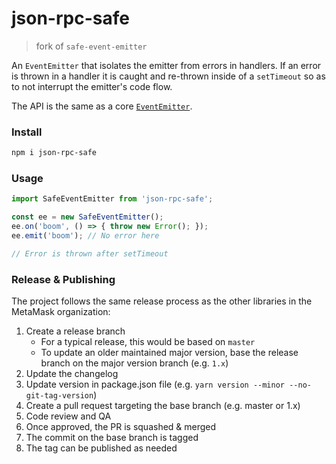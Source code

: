 # json-rpc-safe

> fork of  `safe-event-emitter`



An `EventEmitter` that isolates the emitter from errors in handlers. If an error is thrown in a handler it is caught and re-thrown inside of a `setTimeout` so as to not interrupt the emitter's code flow.

The API is the same as a core [`EventEmitter`](https://nodejs.org/api/events.html).

### Install

```bash
npm i json-rpc-safe
```

### Usage

```js
import SafeEventEmitter from 'json-rpc-safe';

const ee = new SafeEventEmitter();
ee.on('boom', () => { throw new Error(); });
ee.emit('boom'); // No error here

// Error is thrown after setTimeout
```

### Release & Publishing

The project follows the same release process as the other libraries in the MetaMask organization:

1. Create a release branch
    - For a typical release, this would be based on `master`
    - To update an older maintained major version, base the release branch on the major version branch (e.g. `1.x`)
2. Update the changelog
3. Update version in package.json file (e.g. `yarn version --minor --no-git-tag-version`)
4. Create a pull request targeting the base branch (e.g. master or 1.x)
5. Code review and QA
6. Once approved, the PR is squashed & merged
7. The commit on the base branch is tagged
8. The tag can be published as needed

